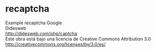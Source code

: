 # recaptcha
Example recaptcha Google<br>
Didesweb<br>
http://didesweb.com/php/captcha<br>
Este obra está bajo una licencia de Creative Commons Attribution 3.0<br>
http://creativecommons.org/licenses/by/3.0/es/<br> 
